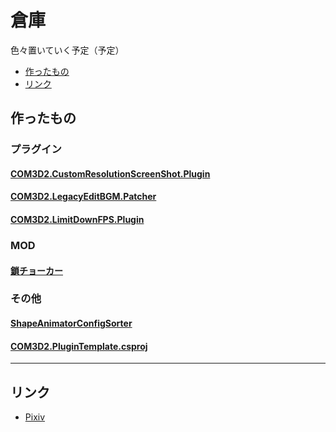# 倉庫
色々置いていく予定（予定）

- [作ったもの](#作ったもの)
- [リンク](#リンク)

## 作ったもの
 
### プラグイン

#### [COM3D2.CustomResolutionScreenShot.Plugin](https://github.com/AshleyScarlet/COM3D2.CustomResolutionScreenShot.Plugin)
#### [COM3D2.LegacyEditBGM.Patcher](https://github.com/AshleyScarlet/COM3D2.LegacyEditBGM.Patcher)
#### [COM3D2.LimitDownFPS.Plugin](https://github.com/AshleyScarlet/Warehouse/blob/main/COM3D2.LimitDownFPS.Plugin.md)


### MOD

#### [鎖チョーカー](https://github.com/AshleyScarlet/Warehouse/blob/main/ChainChoker.md)


### その他

#### [ShapeAnimatorConfigSorter](https://github.com/AshleyScarlet/ShapeAnimatorConfigSorter)
#### [COM3D2.PluginTemplate.csproj](https://github.com/AshleyScarlet/Warehouse/blob/main/COM3D2.PluginTemplate.csproj.md)
  
----
  
## リンク

- [Pixiv](https://www.pixiv.net/users/9875687)
